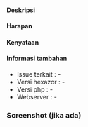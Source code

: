 #### Deskripsi
<!--- Jelaskan bagaimana alurnya sampai masalah ini muncul / Anda temukan. --->



#### Harapan
<!--- Seperti apa hasil yang Anda harapkan? --->



#### Kenyataan
<!--- Seperti apa hasil yang Anda dapatkan saat ini? --->



#### Informasi tambahan

-   Issue terkait : -
-   Versi hexazor : -
-   Versi php : -
-   Webserver : -



### Screenshot (jika ada)
<!--- Sertakan juga screenshot jika ada --->
